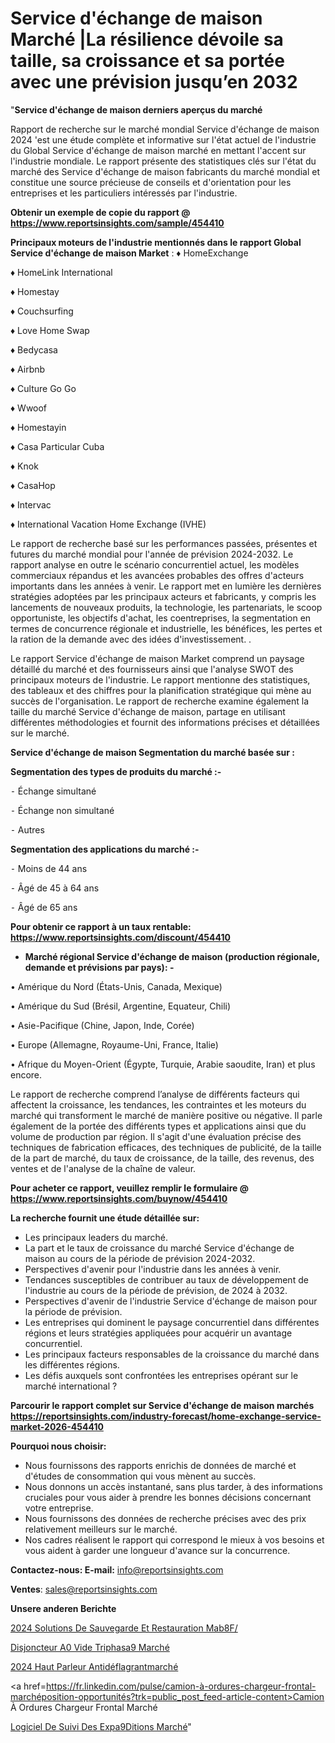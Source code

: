 # Service d'échange de maison Marché |La résilience dévoile sa taille, sa croissance et sa portée avec une prévision jusqu’en 2032

"<strong>Service d'échange de maison derniers aperçus du marché</strong>

Rapport de recherche sur le marché mondial Service d'échange de maison 2024 'est une étude complète et informative sur l'état actuel de l'industrie du Global Service d'échange de maison marché en mettant l'accent sur l'industrie mondiale. Le rapport présente des statistiques clés sur l'état du marché des Service d'échange de maison fabricants du marché mondial et constitue une source précieuse de conseils et d'orientation pour les entreprises et les particuliers intéressés par l'industrie.

<strong>Obtenir un exemple de copie du rapport @ <a href=https://www.reportsinsights.com/sample/454410>https://www.reportsinsights.com/sample/454410</a></strong>

<strong>Principaux moteurs de l'industrie mentionnés dans le rapport Global Service d'échange de maison Market</strong> :
♦ HomeExchange

♦ HomeLink International

♦ Homestay

♦ Couchsurfing

♦ Love Home Swap

♦ Bedycasa

♦ Airbnb

♦ Culture Go Go

♦ Wwoof

♦ Homestayin

♦ Casa Particular Cuba

♦ Knok

♦ CasaHop

♦ Intervac

♦ International Vacation Home Exchange (IVHE)

Le rapport de recherche basé sur les performances passées, présentes et futures du marché mondial pour l'année de prévision 2024-2032. Le rapport analyse en outre le scénario concurrentiel actuel, les modèles commerciaux répandus et les avancées probables des offres d'acteurs importants dans les années à venir. Le rapport met en lumière les dernières stratégies adoptées par les principaux acteurs et fabricants, y compris les lancements de nouveaux produits, la technologie, les partenariats, le scoop opportuniste, les objectifs d'achat, les coentreprises, la segmentation en termes de concurrence régionale et industrielle, les bénéfices, les pertes et la ration de la demande avec des idées d'investissement. .

Le rapport Service d'échange de maison Market comprend un paysage détaillé du marché et des fournisseurs ainsi que l'analyse SWOT des principaux moteurs de l'industrie. Le rapport mentionne des statistiques, des tableaux et des chiffres pour la planification stratégique qui mène au succès de l'organisation. Le rapport de recherche examine également la taille du marché Service d'échange de maison, partage en utilisant différentes méthodologies et fournit des informations précises et détaillées sur le marché.

<strong>Service d'échange de maison Segmentation du marché basée sur :</strong>

<strong>Segmentation des types de produits du marché :-</strong>

⁃ Échange simultané

⁃ Échange non simultané

⁃ Autres

<strong>Segmentation des applications du marché :-</strong>

⁃ Moins de 44 ans

⁃ Âgé de 45 à 64 ans

⁃ Âgé de 65 ans

<strong>Pour obtenir ce rapport à un taux rentable: <a href=https://www.reportsinsights.com/discount/454410>https://www.reportsinsights.com/discount/454410</a></strong>
<ul>
  <li><strong>Marché régional Service d'échange de maison (production régionale, demande et prévisions par pays): -</strong></li>
</ul>
• Amérique du Nord (États-Unis, Canada, Mexique)

• Amérique du Sud (Brésil, Argentine, Equateur, Chili)

• Asie-Pacifique (Chine, Japon, Inde, Corée)

• Europe (Allemagne, Royaume-Uni, France, Italie)

• Afrique du Moyen-Orient (Égypte, Turquie, Arabie saoudite, Iran) et plus encore.

Le rapport de recherche comprend l’analyse de différents facteurs qui affectent la croissance, les tendances, les contraintes et les moteurs du marché qui transforment le marché de manière positive ou négative. Il parle également de la portée des différents types et applications ainsi que du volume de production par région. Il s'agit d'une évaluation précise des techniques de fabrication efficaces, des techniques de publicité, de la taille de la part de marché, du taux de croissance, de la taille, des revenus, des ventes et de l'analyse de la chaîne de valeur.

<strong>Pour acheter ce rapport, veuillez remplir le formulaire @   <a href=https://www.reportsinsights.com/buynow/454410>https://www.reportsinsights.com/buynow/454410</a></strong>

<strong>La recherche fournit une étude détaillée sur:</strong>
<ul>
  <li>Les principaux leaders du marché.</li>
  <li>La part et le taux de croissance du marché Service d'échange de maison au cours de la période de prévision 2024-2032.</li>
  <li>Perspectives d'avenir pour l'industrie dans les années à venir.</li>
  <li>Tendances susceptibles de contribuer au taux de développement de l'industrie au cours de la période de prévision, de 2024 à 2032.</li>
  <li>Perspectives d'avenir de l'industrie Service d'échange de maison pour la période de prévision.</li>
  <li>Les entreprises qui dominent le paysage concurrentiel dans différentes régions et leurs stratégies appliquées pour acquérir un avantage concurrentiel.</li>
  <li>Les principaux facteurs responsables de la croissance du marché dans les différentes régions.</li>
  <li>Les défis auxquels sont confrontées les entreprises opérant sur le marché international ?</li>
</ul>

<strong>Parcourir le rapport complet sur Service d'échange de maison marchés <a href=https://reportsinsights.com/industry-forecast/home-exchange-service-market-2026-454410>https://reportsinsights.com/industry-forecast/home-exchange-service-market-2026-454410</a></strong>

<strong>Pourquoi nous choisir:</strong>
<ul>
  <li>Nous fournissons des rapports enrichis de données de marché et d'études de consommation qui vous mènent au succès.</li>
  <li>Nous donnons un accès instantané, sans plus tarder, à des informations cruciales pour vous aider à prendre les bonnes décisions concernant votre entreprise.</li>
  <li>Nous fournissons des données de recherche précises avec des prix relativement meilleurs sur le marché.</li>
  <li>Nos cadres réalisent le rapport qui correspond le mieux à vos besoins et vous aident à garder une longueur d'avance sur la concurrence.</li>
</ul>
<strong>Contactez-nous:
</strong><strong>E-mail:</strong> <a href=mailto:info@reportsinsights.com>info@reportsinsights.com</a>

<strong>Ventes</strong>: <a href=mailto:sales@reportsinsights.com>sales@reportsinsights.com</a>

<strong>Unsere anderen Berichte</strong>

<a href=https://www.linkedin.com/pulse/2024-solutions-de-sauvegarde-et-restauration-mab8f/>2024 Solutions De Sauvegarde Et Restauration Mab8F/</a>

<a href=https://www.linkedin.com/pulse/disjoncteur-%C3%A0-vide-triphas%C3%A9-march%C3%A9-2024-awmnc/>Disjoncteur A0 Vide Triphasa9 Marché</a>

<a href=https://www.linkedin.com/pulse/2024-haut-parleur-antidéflagrantmarché-lws2c/>2024 Haut Parleur Antidéflagrantmarché</a>

<a href=https://fr.linkedin.com/pulse/camion-à-ordures-chargeur-frontal-marchéposition-opportunités?trk=public_post_feed-article-content>Camion À Ordures Chargeur Frontal Marché</a>

<a href=https://www.linkedin.com/pulse/logiciel-de-suivi-des-exp%C3%A9ditions-march%C3%A9-analyse-kybif/>Logiciel De Suivi Des Expa9Ditions Marché</a>"
